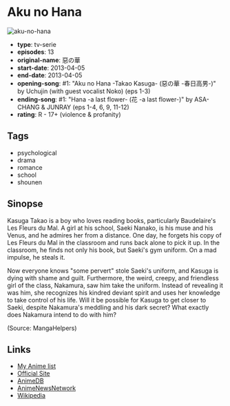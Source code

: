# Aku no Hana

![aku-no-hana](https://cdn.myanimelist.net/images/anime/8/50559.jpg)

-   **type**: tv-serie
-   **episodes**: 13
-   **original-name**: 惡の華
-   **start-date**: 2013-04-05
-   **end-date**: 2013-04-05
-   **opening-song**: #1: "Aku no Hana -Takao Kasuga- (惡の華 -春日高男-)" by Uchujin (with guest vocalist Noko) (eps 1-3)
-   **ending-song**: #1: "Hana -a last flower- (花 -a last flower-)" by ASA-CHANG & JUNRAY (eps 1-4, 6, 9, 11-12)
-   **rating**: R - 17+ (violence & profanity)

## Tags

-   psychological
-   drama
-   romance
-   school
-   shounen

## Sinopse

Kasuga Takao is a boy who loves reading books, particularly Baudelaire's Les Fleurs du Mal. A girl at his school, Saeki Nanako, is his muse and his Venus, and he admires her from a distance. One day, he forgets his copy of Les Fleurs du Mal in the classroom and runs back alone to pick it up. In the classroom, he finds not only his book, but Saeki's gym uniform. On a mad impulse, he steals it.

Now everyone knows "some pervert" stole Saeki's uniform, and Kasuga is dying with shame and guilt. Furthermore, the weird, creepy, and friendless girl of the class, Nakamura, saw him take the uniform. Instead of revealing it was him, she recognizes his kindred deviant spirit and uses her knowledge to take control of his life. Will it be possible for Kasuga to get closer to Saeki, despite Nakamura's meddling and his dark secret? What exactly does Nakamura intend to do with him?

(Source: MangaHelpers)

## Links

-   [My Anime list](https://myanimelist.net/anime/16201/Aku_no_Hana)
-   [Official Site](http://akunohana-anime.jp/)
-   [AnimeDB](http://anidb.info/perl-bin/animedb.pl?show=anime&aid=9357)
-   [AnimeNewsNetwork](http://www.animenewsnetwork.com/encyclopedia/anime.php?id=14570)
-   [Wikipedia](https://ja.wikipedia.org/wiki/惡の華)
